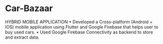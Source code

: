 # Car-Bazaar
HYBRID MOBILE APPLICATION
• Developed a Cross-platform (Android + IOS) mobile application using Flutter and Google Firebase
that helps user to buy used cars.
• Used Google Firebase Connectivity as backend to store and extract data.
